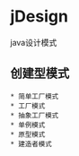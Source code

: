 # jDesign
java设计模式


## 创建型模式
    * 简单工厂模式
    * 工厂模式
    * 抽象工厂模式
    * 单例模式
    * 原型模式
    * 建造者模式